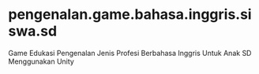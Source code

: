# pengenalan.game.bahasa.inggris.siswa.sd
Game Edukasi Pengenalan Jenis Profesi Berbahasa Inggris Untuk Anak SD Menggunakan Unity 
